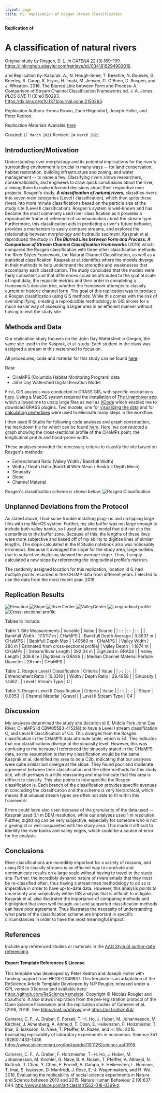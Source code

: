```yaml
---
layout: page
title: RE- Replication of Rosgen Stream Classification
---
```



**Replication of**
# A classification of natural rivers

Original study *by* Rosgen, D. L.
*in* *CATENA* 22 (3):169–199. https://linkinghub.elsevier.com/retrieve/pii/0341816294900019.

and Replication by: Kasprak, A., N. Hough-Snee, T. Beechie, N. Bouwes, G. Brierley, R. Camp, K. Fryirs, H. Imaki, M. Jensen, G. O’Brien, D. Rosgen, and J. Wheaton. 2016. The Blurred Line between Form and Process: A Comparison of Stream Channel Classification Frameworks ed. J. A. Jones. *PLOS ONE* 11 (3):e0150293. https://dx.plos.org/10.1371/journal.pone.0150293.

Replication Authors:
Emma Brown, Zach Hilgendorf, Joseph Holler, and Peter Kedron.

Replication Materials Available [here](https://github.com/emmab725/RE-rosgen)

Created: `17 March 2021`
Revised: `24 March 2021`

## Introduction/Motivation

Understanding river morphology and its potential implications for the river's surrounding environment is crucial in many ways -- for land conservation, habitat restoration, building infrastructure and zoning, and water management -- to name a few. Classifying rivers allows researchers, conservationists, and engineers to draw quick conclusions about the river, allowing them to make informed decisions about their respective river projects. Rosgen's study, ***A classification of natural rivers***, classifies rivers into seven main categories (Level I classification), which then splits these rivers into more minute classifications based on the particle size at the study site (Level II classification). Rosgen's system is well-known and has become the most commonly used river classification as it provides a reproducible frame of reference of communication about the stream type. Furthermore, this classification aids in predicting a river's future behavior, provides a mechanism to easily compare streams, and explores the relationship between morphology and hydraulic sediment.
Kasprak et al. reproduced the study in ***The Blurred Line between Form and Process: A Comparison of Stream Channel Classification Frameworks*** (2016) which compared the Rosgen classification with three other classification methods: the River Styles Framework, the Natural Channel Classification, as well as a statistical classification. Kasprak et al. identifies where the models diverge in their methods to help understand the strengths and weaknesses that accompany each classification. The study concluded that the models were fairly consistent and that differences could be attributed to the spatial scale of input data, the requisite metrics and their order in completing a framework’s decision tree, whether the framework attempts to classify current or historic channel form.
The goal of this replication was to produce a Rosgen classification using GIS methods. While this comes with the risk of oversimplifying, creating a reproducible methodology in GIS allows for a much easier way of assessing a larger area in an efficient manner without having to visit the study site.

## Methods and Data

Our replication study focuses on the John Day Watershed in Oregon, the same site used in the Kasprak, et al. study. Each student in the class was assigned a stream in this watershed to focus on.

All procedures, code and material for this study can be found [here](https://github.com/emmab725/RE-rosgen).

Data:
- CHaMPS (Columbia Habitat Monitoring Program) data
- John Day Watershed Digital Elevation Model

First, GIS analysis was conducted in GRASS GIS, with specific instructions [here](https://github.com/emmab725/RE-rosgen/blob/main/procedure/protocols/1-Research_Protocol_GRASS.pdf). Using a MacOS system required the installation of [The Unarchiver app](https://theunarchiver.com) which allowed me to unzip large files as well as [XCode](https://developer.apple.com/xcode/) which enabled me to download GRASS plugins. Two models, one for [visualizing the data](https://github.com/emmab725/RE-rosgen/blob/main/procedure/code/visualize.gxm) and for [calculating centerlines](https://github.com/emmab725/RE-rosgen/blob/main/procedure/code/center_line_length_no_clip.gxm) were used to eliminate many steps in the workflow.

I then used R Studio for following code analyses and graph construction, the markdown file for which can be found [here](https://github.com/emmab725/RE-rosgen/blob/main/procedure/code/2-ProfileViewer.Rmd). Here, we constructed a graph showing the cross-sectional profile of the CHaMPs point, the longitudinal profile and flood-prone width.

These analyses provided the necessary criteria to classify the site based on Rosgen's methods:
- Entrenchment Ratio (Valley Width / Bankfull Width)
- Width / Depth Ratio (Bankfull With Mean / Bankfull Depth Mean)
- Sinuosity
- Slope
- Channel Material

Rosgen's classification scheme is shown below:
![Rosgen Classification](assets/RosgenClass.jpg)

## Unplanned Deviations from the Protocol
As stated above, I had some trouble installing plug-ins and unzipping large files with my MacOS system. Further, my site buffer was not large enough to include both valley banks, so I used an altered model that did not clip the centerlines to the buffer zone. Because of this, the lengths of these lines were more subjective and based off of my ability to digitize lines of similar lengths. The slope calculated in the R Studio notebook also was noticeably erroneous. Because it averaged the slope for the study area, large outliers due to subjective digitizing skewed the average slope. Thus, I simply calculated a new slope by referencing the longitudinal profile's rise/run.

The randomly assigned location for this replication, location id 6, had multiple points recorded in the CHaMP data from different years. I elected to use the data from the most recent year, 2016.

## Replication Results

![Elevation](assets/Elevation.png)
![Slope](assets/Slope.png)
![RiverCenter](assets/RiverCenter.png)
![ValleyCenter](assets/ValleyCenter.png)
![Longitudinal profile](assets/LongitudinalProfile.png)
![Cross-sectional profile](assets/CrossSectionalProfile.png)

Tables to Include:

Table 1. Site Measurements
| Variable | Value | Source |
| :-: | :-: | :-: |
| Bankfull Width | 17.5117 m | CHaMPS |
| Bankfull Depth Average | 0.5937 m | CHaMPS |
| Bankfull Depth Max | 1.40560 m | CHaMPS |
| Valley Width | 286 m | Estimated from cross-sectional profile|
| Valley Depth | 1.1874 m | CHaMPs |
| Stream/River Length | 392.04 m | Digitized in GRASS |
| Valley Length | 309.8 m | Digitized in GRASS |
| Median Channel Material Particle Diameter | 28 mm | CHaMPS |

Table 2. Rosgen Level I Classification
| Criteria | Value |
| :-: | :-: |
| Entrenchment Ratio | 16.3319 |
| Width / Depth Ratio | 29.4958 |
| Sinuosity | 1.1682 |
| Level I Stream Type | C |

Table 3. Rosgen Level II Classification
| Criteria | Value |
| :-: | :-: |
| Slope | 0.0053 |
| Channel Material | Gravel |
| Level II Stream Type | C4 |

## Discussion

My analyses determined the study site (location id 6, Middle Fork John Day River, CHaMPS id CBW05583-415218) to have a Level I stream classification C, and Level II classification of C4. This diverges from the Rosgen classification in the CHaMPS data attribute table, which is E4. This indicates that our classifications diverge at the sinuosity level. However, this was confusing to me because I referenced the sinuosity stated in the CHaMPS data, so my assumption is that my classification would be the same. Kasprak et al. identified my area to be a C3b, indicating that our analyses were quite similar but diverge at the slope. They found poor and moderate agreement between their classification and the other methods for this study site, which perhaps is a little reassuring and may indicate that this area is difficult to classify. This also points to how specific the Rosgen classification is. Each branch of the classification provides specific avenues in concluding the classification and the scheme is very hierarchical, which means that unusual stream types are often not able to fit within this framework.

Errors could have also risen because of the granularity of the data used -- Kasprak used 0.1 m DEM resolution, while our analyses used 1 m resolution. Further, digitizing can be very subjective, especially for someone who is not a geologist or well-acquainted with the study area. This made it difficult to identify the river banks and valley edges, which could be a source of error for the analysis.

## Conclusions

River classifications are incredibly important for a variety of reasons, and using GIS to classify streams is an efficient way to conclude and communicate results on a large scale without having to travel to the study site. Further, the incredibly dynamic nature of rivers entails that they must be re-classified often, thus having a streamlined methodology to do so is imperative in order to have up-to-date data. However, this analysis points to uncertainty and subjectivity within GIS analysis that is difficult to mitigate. Kasprak et al. also illustrated the importance of comparing methods and highlighted that even well thought-out and supported classification methods can have poor agreement. Thus illustrates the necessity of understanding what parts of the classification scheme are important in specific circumstances in order to have the most meaningful impact.

## References

Include any referenced studies or materials in the [AAG Style of author-date referencing](https://www.tandf.co.uk//journals/authors/style/reference/tf_USChicagoB.pdf).

####  Report Template References & License

This template was developed by Peter Kedron and Joseph Holler with funding support from HEGS-2049837. This template is an adaptation of the ReScience Article Template Developed by N.P Rougier, released under a GPL version 3 license and available here: https://github.com/ReScience/template. Copyright © Nicolas Rougier and coauthors. It also draws inspiration from the pre-registration protocol of the Open Science Framework and the replication studies of Camerer et al. (2016, 2018). See https://osf.io/pfdyw/ and https://osf.io/bzm54/

Camerer, C. F., A. Dreber, E. Forsell, T.-H. Ho, J. Huber, M. Johannesson, M. Kirchler, J. Almenberg, A. Altmejd, T. Chan, E. Heikensten, F. Holzmeister, T. Imai, S. Isaksson, G. Nave, T. Pfeiffer, M. Razen, and H. Wu. 2016. Evaluating replicability of laboratory experiments in economics. Science 351 (6280):1433–1436. https://www.sciencemag.org/lookup/doi/10.1126/science.aaf0918.

Camerer, C. F., A. Dreber, F. Holzmeister, T.-H. Ho, J. Huber, M. Johannesson, M. Kirchler, G. Nave, B. A. Nosek, T. Pfeiffer, A. Altmejd, N. Buttrick, T. Chan, Y. Chen, E. Forsell, A. Gampa, E. Heikensten, L. Hummer, T. Imai, S. Isaksson, D. Manfredi, J. Rose, E.-J. Wagenmakers, and H. Wu. 2018. Evaluating the replicability of social science experiments in Nature and Science between 2010 and 2015. Nature Human Behaviour 2 (9):637–644. http://www.nature.com/articles/s41562-018-0399-z.
